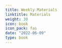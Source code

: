 ```yaml
---
title: Weekly Materials
linktitle: Materials
weight: 30
icon: book
icon_pack: fas
date: "2022-06-09"
type: book 
---
```



